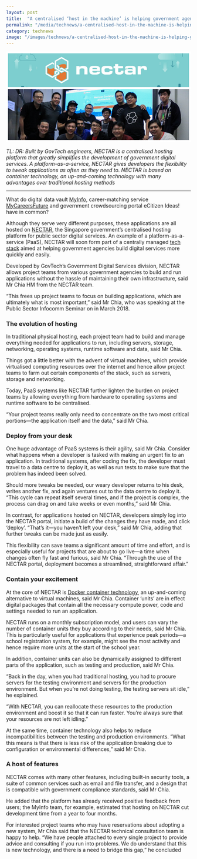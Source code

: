 ```yaml
---
layout: post
title:  "A centralised ‘host in the machine’ is helping government agencies fast-track digital services"
permalink: "/media/technews/a-centralised-host-in-the-machine-is-helping-government-agencies-fast-track-digital-services"
category: technews
image: "/images/technews/a-centralised-host-in-the-machine-is-helping-government-agencies-fast-track-digital-services-part-1.png"
---
```


![A centralised ‘host in the machine’ is helping government agencies fast-track digital services](/images/technews/a-centralised-host-in-the-machine-is-helping-government-agencies-fast-track-digital-services-part-1.png)

*TL: DR: Built by GovTech engineers, NECTAR is a centralised hosting platform that greatly simplifies the development of government digital services. A platform-as-a-service, NECTAR gives developers the flexibility to tweak applications as often as they need to. NECTAR is based on container technology, an up-and-coming technology with many advantages over traditional hosting methods*

---

What do digital data vault [MyInfo](https://www.tech.gov.sg/-/media/GovTech/Media-Room/Media-Releases/2016/1007_Newly-launched-GovTech/2-MyInfo-Factsheet.pdf), career-matching service [MyCareersFuture](https://www.mycareersfuture.sg/) and government crowdsourcing portal eCitizen Ideas! have in common? 

Although they serve very different purposes, these applications are all hosted on [NECTAR](https://blog.gds-gov.tech/nectar-10e0eb1581cf), the Singapore government’s centralised hosting platform for public sector digital services. An example of a platform-as-a-service (PaaS), NECTAR will soon form part of a centrally managed [tech stack](https://govinsider.asia/security/wigt-jacqueline-poh-chief-executive-govtech-singapore/) aimed at helping government agencies build digital services more quickly and easily. 

Developed by GovTech’s Government Digital Services division, NECTAR allows project teams from various government agencies to build and run applications without the hassle of maintaining their own infrastructure, said Mr Chia HM from the NECTAR team. 

“This frees up project teams to focus on building applications, which are ultimately what is most important,” said Mr Chia, who was speaking at the Public Sector Infocomm Seminar on in March 2018.  

### **The evolution of hosting**
In traditional physical hosting, each project team had to build and manage everything needed for applications to run, including servers, storage, networking, operating systems, runtime software and data, said Mr Chia.

Things got a little better with the advent of virtual machines, which provide virtualised computing resources over the internet and hence allow project teams to farm out certain components of the stack, such as servers, storage and networking.  

Today, PaaS systems like NECTAR further lighten the burden on project teams by allowing everything from hardware to operating systems and runtime software to be centralised. 

“Your project teams really only need to concentrate on the two most critical portions—the application itself and the data,” said Mr Chia.  

### **Deploy from your desk**
One huge advantage of PaaS systems is their agility, said Mr Chia. Consider what happens when a developer is tasked with making an urgent fix to an application. In traditional systems, after coding the fix, the developer must travel to a data centre to deploy it, as well as run tests to make sure that the problem has indeed been solved.

Should more tweaks be needed, our weary developer returns to his desk, writes another fix, and again ventures out to the data centre to deploy it. “This cycle can repeat itself several times, and if the project is complex, the process can drag on and take weeks or even months,” said Mr Chia. 

In contrast, for applications hosted on NECTAR, developers simply log into the NECTAR portal, initiate a build of the changes they have made, and click ‘deploy’. “That’s it—you haven’t left your desk,” said Mr Chia, adding that further tweaks can be made just as easily. 

This flexibility can save teams a significant amount of time and effort, and is especially useful for projects that are about to go live—a time when changes often fly fast and furious, said Mr Chia. “Through the use of the NECTAR portal, deployment becomes a streamlined, straightforward affair.”

### **Contain your excitement**
At the core of NECTAR is [Docker container technology](https://www.docker.com/resources/what-container), an up-and-coming alternative to virtual machines, said Mr Chia. Container ‘units’ are in effect digital packages that contain all the necessary compute power, code and settings needed to run an application. 

NECTAR runs on a monthly subscription model, and users can vary the number of container units they buy according to their needs, said Mr Chia. This is particularly useful for applications that experience peak periods—a school registration system, for example, might see the most activity and hence require more units at the start of the school year. 

In addition, container units can also be dynamically assigned to different parts of the application, such as testing and production, said Mr Chia. 

“Back in the day, when you had traditional hosting, you had to procure servers for the testing environment and servers for the production environment. But when you’re not doing testing, the testing servers sit idle,” he explained. 

“With NECTAR, you can reallocate these resources to the production environment and boost it so that it can run faster. You’re always sure that your resources are not left idling.” 

At the same time, container technology also helps to reduce incompatibilities between the testing and production environments. “What this means is that there is less risk of the application breaking due to configuration or environmental differences,” said Mr Chia. 

### **A host of features**
NECTAR comes with many other features, including built-in security tools, a suite of common services such as email and file transfer, and a design that is compatible with government compliance standards, said Mr Chia. 

He added that the platform has already received positive feedback from users; the MyInfo team, for example, estimated that hosting on NECTAR cut development time from a year to four months. 

For interested project teams who may have reservations about adopting a new system, Mr Chia said that the NECTAR technical consultation team is happy to help. “We have people attached to every single project to provide advice and consulting if you run into problems. We do understand that this is new technology, and there is a need to bridge this gap,” he concluded
